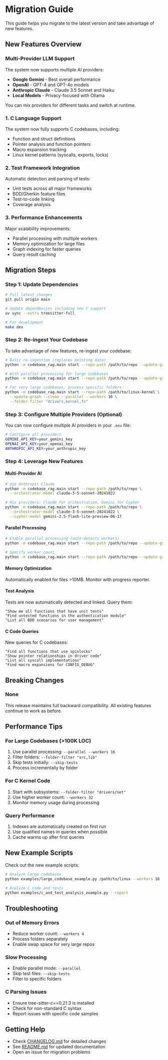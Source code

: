 # Migration Guide

This guide helps you migrate to the latest version and take advantage of new features.

## New Features Overview

### Multi-Provider LLM Support
The system now supports multiple AI providers:
- **Google Gemini** - Best overall performance
- **OpenAI** - GPT-4 and GPT-4o models
- **Anthropic Claude** - Claude 3.5 Sonnet and Haiku
- **Local Models** - Privacy-focused with Ollama

You can mix providers for different tasks and switch at runtime.

### 1. C Language Support
The system now fully supports C codebases, including:
- Function and struct definitions
- Pointer analysis and function pointers
- Macro expansion tracking
- Linux kernel patterns (syscalls, exports, locks)

### 2. Test Framework Integration
Automatic detection and parsing of tests:
- Unit tests across all major frameworks
- BDD/Gherkin feature files
- Test-to-code linking
- Coverage analysis

### 3. Performance Enhancements
Major scalability improvements:
- Parallel processing with multiple workers
- Memory optimization for large files
- Graph indexing for faster queries
- Query result caching

## Migration Steps

### Step 1: Update Dependencies

```bash
# Pull latest changes
git pull origin main

# Update dependencies including new C support
uv sync --extra treesitter-full

# For development
make dev
```

### Step 2: Re-ingest Your Codebase

To take advantage of new features, re-ingest your codebase:

```bash
# Basic re-ingestion (replaces existing data)
python -m codebase_rag.main start --repo-path /path/to/repo --update-graph --clean

# With parallel processing for large codebases
python -m codebase_rag.main start --repo-path /path/to/repo --update-graph --clean --parallel

# For very large codebases, process specific folders
python -m codebase_rag.main start --repo-path /path/to/linux-kernel \
  --update-graph --clean --parallel --workers 16 \
  --folder-filter "drivers,kernel,fs"
```

### Step 3: Configure Multiple Providers (Optional)

You can now configure multiple AI providers in your `.env` file:

```bash
# Configure all providers
GEMINI_API_KEY=your_gemini_key
OPENAI_API_KEY=your_openai_key
ANTHROPIC_API_KEY=your_anthropic_key
```

### Step 4: Leverage New Features

#### Multi-Provider AI
```bash
# Use Anthropic Claude
python -m codebase_rag.main start --repo-path /path/to/repo \
  --orchestrator-model claude-3-5-sonnet-20241022

# Mix providers: Claude for orchestration, Gemini for Cypher
python -m codebase_rag.main start --repo-path /path/to/repo \
  --orchestrator-model claude-3-5-sonnet-20241022 \
  --cypher-model gemini-2.5-flash-lite-preview-06-17
```

#### Parallel Processing
```bash
# Enable parallel processing (auto-detects workers)
python -m codebase_rag.main start --repo-path /path/to/repo --update-graph --parallel

# Specify worker count
python -m codebase_rag.main start --repo-path /path/to/repo --update-graph --parallel --workers 8
```

#### Memory Optimization
Automatically enabled for files >10MB. Monitor with progress reporter.

#### Test Analysis
Tests are now automatically detected and linked. Query them:
```
"Show me all functions that have unit tests"
"Find untested functions in the authentication module"
"List all BDD scenarios for user management"
```

#### C Code Queries
New queries for C codebases:
```
"Find all functions that use spinlocks"
"Show pointer relationships in driver code"
"List all syscall implementations"
"Find macro expansions for CONFIG_DEBUG"
```

## Breaking Changes

### None
This release maintains full backward compatibility. All existing features continue to work as before.

## Performance Tips

### For Large Codebases (>100K LOC)
1. Use parallel processing: `--parallel --workers 16`
2. Filter folders: `--folder-filter "src,lib"`
3. Skip tests initially: `--skip-tests`
4. Process incrementally by folder

### For C Kernel Code
1. Start with subsystems: `--folder-filter "drivers/net"`
2. Use higher worker count: `--workers 32`
3. Monitor memory usage during processing

### Query Performance
1. Indexes are automatically created on first run
2. Use qualified names in queries when possible
3. Cache warms up after first queries

## New Example Scripts

Check out the new example scripts:

```bash
# Analyze large codebases
python examples/large_codebase_example.py /path/to/linux --workers 16

# Analyze C code and tests
python examples/c_and_test_analysis_example.py --report
```

## Troubleshooting

### Out of Memory Errors
- Reduce worker count: `--workers 4`
- Process folders separately
- Enable swap space for very large repos

### Slow Processing
- Enable parallel mode: `--parallel`
- Skip test files: `--skip-tests`
- Filter to specific folders

### C Parsing Issues
- Ensure tree-sitter-c==0.21.3 is installed
- Check for non-standard C syntax
- Report issues with specific code samples

## Getting Help

- Check [CHANGELOG.md](CHANGELOG.md) for detailed changes
- See [README.md](README.md) for updated documentation
- Open an issue for migration problems